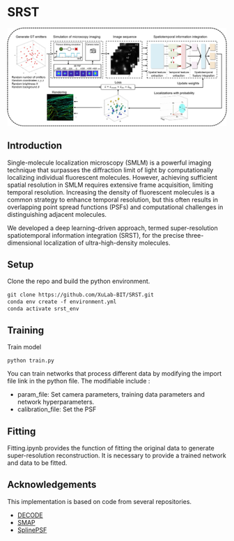 

# SRST

![workflow](./Net/workflow.jpg) 

## Introduction

Single-molecule localization microscopy (SMLM) is a powerful imaging technique that surpasses the diffraction limit of light by computationally localizing individual fluorescent molecules. However, achieving sufficient spatial resolution in SMLM requires extensive frame acquisition, limiting temporal resolution. Increasing the density of fluorescent molecules is a common strategy to enhance temporal resolution, but this often results in overlapping point spread functions (PSFs) and computational challenges in distinguishing adjacent molecules.

We developed a deep learning-driven approach, termed super-resolution spatiotemporal information integration (SRST), for the precise three-dimensional localization of ultra-high-density molecules.

## Setup

Clone the repo and build the python environment.

```
git clone https://github.com/XuLab-BIT/SRST.git
conda env create -f environment.yml
conda activate srst_env
```

## Training

Train model

```
python train.py
```

You can train networks that process different data by modifying the import file link in the python file. The modifiable include : 

- param_file: Set camera parameters, training data parameters and network hyperparameters. 
- calibration_file:  Set the PSF

## Fitting

Fitting.ipynb provides the function of fitting the original data to generate super-resolution reconstruction. It is necessary to provide a trained network and data to be fitted.

## Acknowledgements

This implementation is based on code from several repositories.


- [DECODE](https://github.com/TuragaLab/DECODE)
- [SMAP](https://github.com/jries/SMAP)
- [SplinePSF](https://github.com/TuragaLab/SplinePSF)
